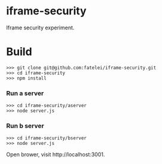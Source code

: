 # iframe-security
Iframe security experiment.

# Build

```shell
>>> git clone git@github.com:fatelei/iframe-security.git
>>> cd iframe-security
>>> npm install
```

### Run a server

```shell
>>> cd iframe-security/aserver
>>> node server.js
```

### Run b server

```shell
>>> cd iframe-security/bserver
>>> node server.js
```

Open brower, visit http://localhost:3001.

